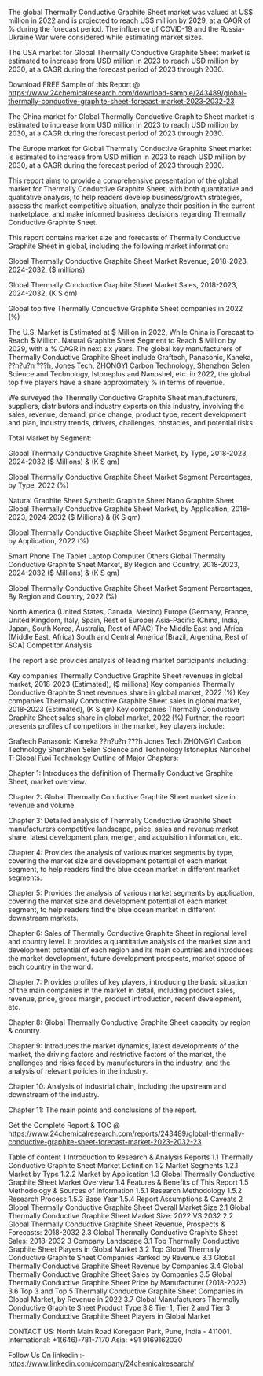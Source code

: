 The global Thermally Conductive Graphite Sheet market was valued at US$ million in 2022 and is projected to reach US$ million by 2029, at a CAGR of % during the forecast period. The influence of COVID-19 and the Russia-Ukraine War were considered while estimating market sizes.

The USA market for Global Thermally Conductive Graphite Sheet market is estimated to increase from USD million in 2023 to reach USD million by 2030, at a CAGR during the forecast period of 2023 through 2030.

Download FREE Sample of this Report @ https://www.24chemicalresearch.com/download-sample/243489/global-thermally-conductive-graphite-sheet-forecast-market-2023-2032-23

The China market for Global Thermally Conductive Graphite Sheet market is estimated to increase from USD million in 2023 to reach USD million by 2030, at a CAGR during the forecast period of 2023 through 2030.

The Europe market for Global Thermally Conductive Graphite Sheet market is estimated to increase from USD million in 2023 to reach USD million by 2030, at a CAGR during the forecast period of 2023 through 2030.

This report aims to provide a comprehensive presentation of the global market for Thermally Conductive Graphite Sheet, with both quantitative and qualitative analysis, to help readers develop business/growth strategies, assess the market competitive situation, analyze their position in the current marketplace, and make informed business decisions regarding Thermally Conductive Graphite Sheet.

This report contains market size and forecasts of Thermally Conductive Graphite Sheet in global, including the following market information:

Global Thermally Conductive Graphite Sheet Market Revenue, 2018-2023, 2024-2032, ($ millions)

Global Thermally Conductive Graphite Sheet Market Sales, 2018-2023, 2024-2032, (K S qm)

Global top five Thermally Conductive Graphite Sheet companies in 2022 (%)

The U.S. Market is Estimated at $ Million in 2022, While China is Forecast to Reach $ Million.
Natural Graphite Sheet Segment to Reach $ Million by 2029, with a % CAGR in next six years.
The global key manufacturers of Thermally Conductive Graphite Sheet include Graftech, Panasonic, Kaneka, ??n?u?n ???h, Jones Tech, ZHONGYI Carbon Technology, Shenzhen Selen Science and Technology, Istoneplus and Nanoshel, etc. in 2022, the global top five players have a share approximately % in terms of revenue.

We surveyed the Thermally Conductive Graphite Sheet manufacturers, suppliers, distributors and industry experts on this industry, involving the sales, revenue, demand, price change, product type, recent development and plan, industry trends, drivers, challenges, obstacles, and potential risks.

Total Market by Segment:

Global Thermally Conductive Graphite Sheet Market, by Type, 2018-2023, 2024-2032 ($ Millions) & (K S qm)

Global Thermally Conductive Graphite Sheet Market Segment Percentages, by Type, 2022 (%)

Natural Graphite Sheet
Synthetic Graphite Sheet
Nano Graphite Sheet
Global Thermally Conductive Graphite Sheet Market, by Application, 2018-2023, 2024-2032 ($ Millions) & (K S qm)

Global Thermally Conductive Graphite Sheet Market Segment Percentages, by Application, 2022 (%)

Smart Phone
The Tablet
Laptop Computer
Others
Global Thermally Conductive Graphite Sheet Market, By Region and Country, 2018-2023, 2024-2032 ($ Millions) & (K S qm)

Global Thermally Conductive Graphite Sheet Market Segment Percentages, By Region and Country, 2022 (%)

North America (United States, Canada, Mexico)
Europe (Germany, France, United Kingdom, Italy, Spain, Rest of Europe)
Asia-Pacific (China, India, Japan, South Korea, Australia, Rest of APAC)
The Middle East and Africa (Middle East, Africa)
South and Central America (Brazil, Argentina, Rest of SCA)
Competitor Analysis

The report also provides analysis of leading market participants including:

Key companies Thermally Conductive Graphite Sheet revenues in global market, 2018-2023 (Estimated), ($ millions)
Key companies Thermally Conductive Graphite Sheet revenues share in global market, 2022 (%)
Key companies Thermally Conductive Graphite Sheet sales in global market, 2018-2023 (Estimated), (K S qm)
Key companies Thermally Conductive Graphite Sheet sales share in global market, 2022 (%)
Further, the report presents profiles of competitors in the market, key players include:

Graftech
Panasonic
Kaneka
??n?u?n ???h
Jones Tech
ZHONGYI Carbon Technology
Shenzhen Selen Science and Technology
Istoneplus
Nanoshel
T-Global
Fuxi Technology
Outline of Major Chapters:

Chapter 1: Introduces the definition of Thermally Conductive Graphite Sheet, market overview.

Chapter 2: Global Thermally Conductive Graphite Sheet market size in revenue and volume.

Chapter 3: Detailed analysis of Thermally Conductive Graphite Sheet manufacturers competitive landscape, price, sales and revenue market share, latest development plan, merger, and acquisition information, etc.

Chapter 4: Provides the analysis of various market segments by type, covering the market size and development potential of each market segment, to help readers find the blue ocean market in different market segments.

Chapter 5: Provides the analysis of various market segments by application, covering the market size and development potential of each market segment, to help readers find the blue ocean market in different downstream markets.

Chapter 6: Sales of Thermally Conductive Graphite Sheet in regional level and country level. It provides a quantitative analysis of the market size and development potential of each region and its main countries and introduces the market development, future development prospects, market space of each country in the world.

Chapter 7: Provides profiles of key players, introducing the basic situation of the main companies in the market in detail, including product sales, revenue, price, gross margin, product introduction, recent development, etc.

Chapter 8: Global Thermally Conductive Graphite Sheet capacity by region & country.

Chapter 9: Introduces the market dynamics, latest developments of the market, the driving factors and restrictive factors of the market, the challenges and risks faced by manufacturers in the industry, and the analysis of relevant policies in the industry.

Chapter 10: Analysis of industrial chain, including the upstream and downstream of the industry.

Chapter 11: The main points and conclusions of the report.

Get the Complete Report & TOC @ https://www.24chemicalresearch.com/reports/243489/global-thermally-conductive-graphite-sheet-forecast-market-2023-2032-23

Table of content
1 Introduction to Research & Analysis Reports
1.1 Thermally Conductive Graphite Sheet Market Definition
1.2 Market Segments
1.2.1 Market by Type
1.2.2 Market by Application
1.3 Global Thermally Conductive Graphite Sheet Market Overview
1.4 Features & Benefits of This Report
1.5 Methodology & Sources of Information
1.5.1 Research Methodology
1.5.2 Research Process
1.5.3 Base Year
1.5.4 Report Assumptions & Caveats
2 Global Thermally Conductive Graphite Sheet Overall Market Size
2.1 Global Thermally Conductive Graphite Sheet Market Size: 2022 VS 2032
2.2 Global Thermally Conductive Graphite Sheet Revenue, Prospects & Forecasts: 2018-2032
2.3 Global Thermally Conductive Graphite Sheet Sales: 2018-2032
3 Company Landscape
3.1 Top Thermally Conductive Graphite Sheet Players in Global Market
3.2 Top Global Thermally Conductive Graphite Sheet Companies Ranked by Revenue
3.3 Global Thermally Conductive Graphite Sheet Revenue by Companies
3.4 Global Thermally Conductive Graphite Sheet Sales by Companies
3.5 Global Thermally Conductive Graphite Sheet Price by Manufacturer (2018-2023)
3.6 Top 3 and Top 5 Thermally Conductive Graphite Sheet Companies in Global Market, by Revenue in 2022
3.7 Global Manufacturers Thermally Conductive Graphite Sheet Product Type
3.8 Tier 1, Tier 2 and Tier 3 Thermally Conductive Graphite Sheet Players in Global Market

CONTACT US:
North Main Road Koregaon Park, Pune, India - 411001.
International: +1(646)-781-7170
Asia: +91 9169162030

Follow Us On linkedin :- https://www.linkedin.com/company/24chemicalresearch/
